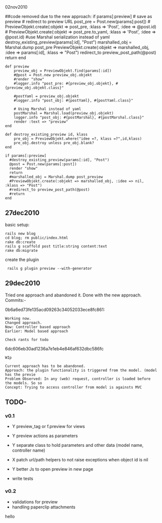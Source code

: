 02nov2010

##code removed due to the new approach:
    if params[:preview]
      # save as preview
      # redirect to preview URL
      post_pre = Post.new(params[:post])
      # PreviewObjekt.create(:objekt => post_pre, :klass => 'Post', :idee => @post.id)
      # PreviewObjekt.create(:objekt => post_pre.to_yaml, :klass => 'Post', :idee => @post.id)
      #use Marshal serialization instead of yaml
      destroy_existing_preview(params[:id], "Post")
      marshalled_obj = Marshal.dump post_pre
      PreviewObjekt.create(:objekt => marshalled_obj, :idee => params[:id], :klass => "Post")
      redirect_to preview_post_path(@post)
      return
    end

    def preview
	    preview_obj = PreviewObjekt.find(params[:id])
	    #@post = Post.new preview_obj.objekt
	    #render "show"
	    #logger.info "post_pre: #{preview_obj.objekt}, #{preview_obj.objekt.class}"
    
	    #postYaml = preview_obj.objekt
	    #logger.info "post_obj: #{postYaml}, #{postYaml.class}"
    
	    # Using Marshal instead of yaml
	    postMarshal = Marshal.load(preview_obj.objekt)
	    logger.info "post_obj: #{postMarshal}, #{postMarshal.class}"
	    render :text => "preview"
	end
 	
	def destroy_existing_preview id, klass
    	pre_obj = PreviewObjekt.where("idee =?, klass =?",id,klass)
	    pre_obj.destroy unless pre_obj.blank?
    end
   
    if params[:preview]
      #destroy_existing_preview(params[:id], "Post")
      @post = Post.new(params[:post])
      render "show"
      return
      #marshalled_obj = Marshal.dump post_preview
      #PreviewObjekt.create(:objekt => marshalled_obj, :idee => nil, :klass => "Post")
      #redirect_to preview_post_path(@post)
      #return      
    end


## 27dec2010

basic setup:

    rails new blog
    cd blog; rm public/index.html
    rake db:create
	rails g scaffold post title:string content:text
	rake db:migrate

create the plugin

	 rails g plugin preview --with-generator


## 29dec2010

Tried one approach and abandoned it. Done with the new approach. Commits:-

0b6a6ed73fe135acd09263c34052033ece8fc861:

	Working now.
    Changed approach.
    Now: Controller based approach
    Earlier: Model based approach
    
    Check rants for todo

6dc606eb30ad1236a7e1eb4e846af632dbc586fc
	
	WIp
    
    Current approach has to be abandoned.
    Approach: the plugin functionality is triggered from the model. (model has the previe
    Problem Observed: In any (web) request, controller is loaded before the models. So so
    Concept: Trying to access controller from model is againsts MVC

    
## TODO-

### v0.1
- Y preview_tag or f.preview for views
- Y preview actions as parameters
- Y separate class to hold parameters and other data (model name, controller name)
- X patch url/path helpers to not raise exceptions when object id is nil
- Y better Js to open preview in new page

- write tests

### v0.2
- validations for preview
- handling paperclip attachments


hello
	


